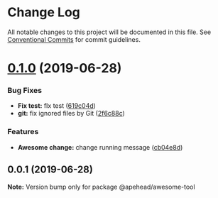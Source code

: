 # Change Log

All notable changes to this project will be documented in this file.
See [Conventional Commits](https://conventionalcommits.org) for commit guidelines.

# [0.1.0](https://github.com/apehead/monorepo-playground/compare/v0.0.1...v0.1.0) (2019-06-28)


### Bug Fixes

* **Fix test:** fIx test ([619c04d](https://github.com/apehead/monorepo-playground/commit/619c04d))
* **git:** fix ignored files by Git ([2f6c88c](https://github.com/apehead/monorepo-playground/commit/2f6c88c))


### Features

* **Awesome change:** change running message ([cb04e8d](https://github.com/apehead/monorepo-playground/commit/cb04e8d))





## 0.0.1 (2019-06-28)

**Note:** Version bump only for package @apehead/awesome-tool
